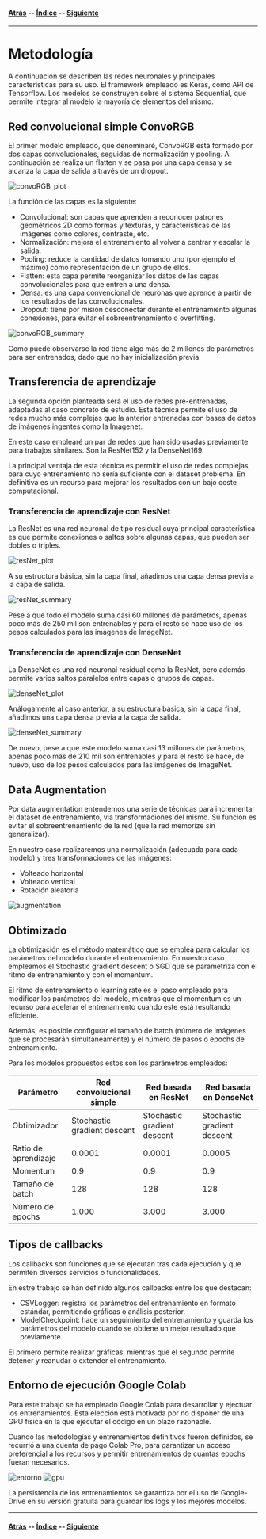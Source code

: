 #### [Atrás](introduccion.md) -- [Índice](index.md) -- [Siguiente](datos.md)
***

# Metodología

A continuación se describen las redes neuronales y principales características para su uso. El framework empleado es Keras, como API de Tensorflow. Los modelos se construyen sobre el sistema Sequential, que permite integrar al modelo la mayoría de elementos del mismo.

## Red convolucional simple ConvoRGB

El primer modelo empleado, que denominaré, ConvoRGB está formado por dos capas convolucionales, seguidas de normalización y pooling. A continuación se realiza un flatten y se pasa por una capa densa y se alcanza la capa de salida a través de un dropout.

![convoRGB_plot](convoRGB/convoRGB_plot.png)

La función de las capas es la siguiente:
- Convolucional: son capas que aprenden a reconocer patrones geométricos 2D como formas y texturas, y características de las imágenes como colores, contraste, etc.
- Normalización: mejora el entrenamiento al volver a centrar y escalar la salida.
- Pooling: reduce la cantidad de datos tomando uno (por ejemplo el máximo) como representación de un grupo de ellos.
- Flatten: esta capa permite reorganizar los datos de las capas convolucionales para que entren a una densa.
- Densa: es una capa convencional de neuronas que aprende a partir de los resultados de las convolucionales.
- Dropout: tiene por misión desconectar durante el entrenamiento algunas conexiones, para evitar el sobreentrenamiento o overfitting.

![convoRGB_summary](convoRGB/convoRGB_summary.png)

Como puede observarse la red tiene algo más de 2 millones de parámetros para ser entrenados, dado que no hay inicialización previa.

## Transferencia de aprendizaje

La segunda opción planteada será el uso de redes pre-entrenadas, adaptadas al caso concreto de estudio. Esta técnica permite el uso de redes mucho más complejas que la anterior entrenadas con bases de datos de imágenes ingentes como la Imagenet.

En este caso emplearé un par de redes que han sido usadas previamente para trabajos similares. Son la ResNet152 y la DenseNet169.

La principal ventaja de esta técnica es permitir el uso de redes complejas, para cuyo entrenamiento no sería suficiente con el dataset problema. En definitiva es un recurso para mejorar los resultados con un bajo coste computacional.

### Transferencia de aprendizaje con ResNet

La ResNet es una red neuronal de tipo residual cuya principal característica es que permite conexiones o saltos sobre algunas capas, que pueden ser dobles o triples.

![resNet_plot](resNet/resNet_plot.png)

A su estructura básica, sin la capa final, añadimos una capa densa previa a la capa de salida.

![resNet_summary](resNet/resNet_summary.png)

Pese a que todo el modelo suma casi 60 millones de parámetros, apenas poco más de 250 mil son entrenables y para el resto se hace uso de los pesos calculados para las imágenes de ImageNet.

### Transferencia de aprendizaje con DenseNet

La DenseNet es una red neuronal residual como la ResNet, pero además permite varios saltos paralelos entre capas o grupos de capas.

![denseNet_plot](denseNet/denseNet_plot.png)

Análogamente al caso anterior, a su estructura básica, sin la capa final, añadimos una capa densa previa a la capa de salida.

![denseNet_summary](denseNet/denseNet_summary.png)

De nuevo, pese a que este modelo suma casi 13 millones de parámetros, apenas poco más de 210 mil son entrenables y para el resto se hace, de nuevo, uso de los pesos calculados para las imágenes de ImageNet.

## Data Augmentation

Por data augmentation entendemos una serie de técnicas para incrementar el dataset de entrenamiento, via transformaciones del mismo. Su función es evitar el sobreentrenamiento de la red (que la red memorize sin generalizar).

En nuestro caso realizaremos una normalización (adecuada para cada modelo) y tres transformaciones de las imágenes:
- Volteado horizontal
- Volteado vertical
- Rotación aleatoria

![augmentation](metodologia/augmentation.png)

## Obtimizado

La obtimización es el método matemático que se emplea para calcular los parámetros del modelo durante el entrenamiento. En nuestro caso empleamos el Stochastic gradient descent o SGD que se parametriza con el ritmo de entrenamiento y con el momentum.

El ritmo de entrenamiento o learning rate es el paso empleado para modificar los parámetros del modelo, mientras que el momentum es un recurso para acelerar el entrenamiento cuando este está resultando eficiente.

Además, es posible configurar el tamaño de batch (número de imágenes que se procesarán simultáneamente) y el número de pasos o epochs de entrenamiento.

Para los modelos propuestos estos son los parámetros empleados:

| Parámetro | Red convolucional simple | Red basada en ResNet| Red basada en DenseNet |
| ------------- | ------------- | ------------- | ------------- |
| Obtimizador | Stochastic gradient descent | Stochastic gradient descent | Stochastic gradient descent |
| Ratio de aprendizaje | 0.0001 | 0.0001 | 0.0005 |
| Momentum | 0.9 | 0.9 | 0.9 |
| Tamaño de batch | 128 | 128 | 128 |
| Número de epochs | 1.000 | 3.000 | 3.000 |

## Tipos de callbacks

Los callbacks son funciones que se ejecutan tras cada ejecución y que permiten diversos servicios o funcionalidades.

En estre trabajo se han definido algunos callbacks entre los que destacan:
- CSVLogger: registra los parámetros del entrenamiento en formato estándar, permitiendo gráficas o análisis posterior.
- ModelCheckpoint: hace un seguimiento del entrenamiento y guarda los parámetros del modelo cuando se obtiene un mejor resultado que previamente.

El primero permite realizar gráficas, mientras que el segundo permite detener y reanudar o extender el entrenamiento.

## Entorno de ejecución Google Colab

Para este trabajo se ha empleado Google Colab para desarrollar y ejectuar los entrenamientos. Esta elección está motivada por no disponer de una GPU física en la que ejecutar el código en un plazo razonable.

Cuando las metodologías y entrenamientos definitivos fueron definidos, se recurrió a una cuenta de pago Colab Pro, para garantizar un acceso preferencial a los recursos y permitir entrenamientos de cuantas epochs fueran necesarios.

![entorno](colab/entorno.png)
![gpu](colab/gpu.png)

La persistencia de los entrenamientos se garantiza por el uso de Google-Drive en su versión gratuita para guardar los logs y los mejores modelos.

***
#### [Atrás](introduccion.md) -- [Índice](index.md) -- [Siguiente](datos.md)

